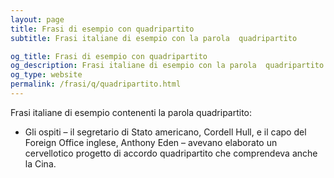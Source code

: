```yaml
---
layout: page
title: Frasi di esempio con quadripartito 
subtitle: Frasi italiane di esempio con la parola  quadripartito

og_title: Frasi di esempio con quadripartito 
og_description: Frasi italiane di esempio con la parola  quadripartito
og_type: website
permalink: /frasi/q/quadripartito.html
---
```


Frasi italiane di esempio contenenti la parola quadripartito:


- Gli ospiti – il segretario di Stato americano, Cordell Hull, e il capo del Foreign Office inglese, Anthony Eden – avevano elaborato un cervellotico progetto di accordo quadripartito che comprendeva anche la Cina.
